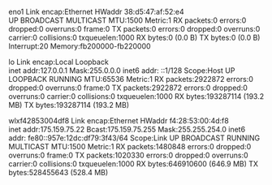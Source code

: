 eno1      Link encap:Ethernet  HWaddr 38:d5:47:af:52:e4  
          UP BROADCAST MULTICAST  MTU:1500  Metric:1
          RX packets:0 errors:0 dropped:0 overruns:0 frame:0
          TX packets:0 errors:0 dropped:0 overruns:0 carrier:0
          collisions:0 txqueuelen:1000 
          RX bytes:0 (0.0 B)  TX bytes:0 (0.0 B)
          Interrupt:20 Memory:fb200000-fb220000 

lo        Link encap:Local Loopback  
          inet addr:127.0.0.1  Mask:255.0.0.0
          inet6 addr: ::1/128 Scope:Host
          UP LOOPBACK RUNNING  MTU:65536  Metric:1
          RX packets:2922872 errors:0 dropped:0 overruns:0 frame:0
          TX packets:2922872 errors:0 dropped:0 overruns:0 carrier:0
          collisions:0 txqueuelen:1000 
          RX bytes:193287114 (193.2 MB)  TX bytes:193287114 (193.2 MB)

wlxf42853004df8 Link encap:Ethernet  HWaddr f4:28:53:00:4d:f8  
          inet addr:175.159.75.22  Bcast:175.159.75.255  Mask:255.255.254.0
          inet6 addr: fe80::957e:12dc:df79:3f43/64 Scope:Link
          UP BROADCAST RUNNING MULTICAST  MTU:1500  Metric:1
          RX packets:1480848 errors:0 dropped:0 overruns:0 frame:0
          TX packets:1020330 errors:0 dropped:0 overruns:0 carrier:0
          collisions:0 txqueuelen:1000 
          RX bytes:646910600 (646.9 MB)  TX bytes:528455643 (528.4 MB)

